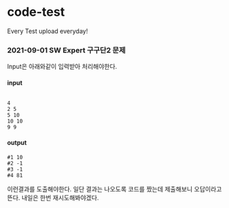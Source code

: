 # code-test
Every Test upload everyday!


### 2021-09-01 SW Expert 구구단2 문제
Input은 아래와같이 입력받아 처리해야한다.
#### input
```

4
2 5
5 10
10 10
9 9
```

#### output

```
#1 10
#2 -1
#3 -1
#4 81
```
이런결과를 도출해야한다.
일단 결과는 나오도록 코드를 짰는데 제출해보니 오답이라고 뜬다. 내일은 한번 재시도해봐야겠다.